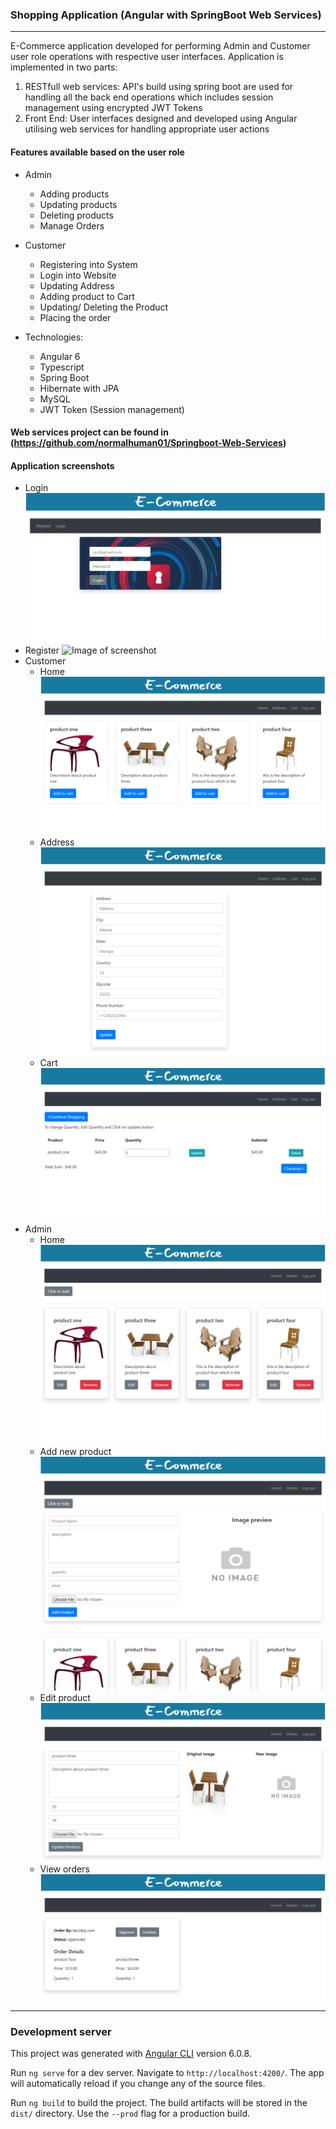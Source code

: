 ### Shopping Application (Angular with SpringBoot Web Services)
---------
E-Commerce application developed for performing Admin and Customer user role operations with respective user interfaces. Application is implemented in two parts:
1. RESTfull web services: API's build using spring boot are used for handling all the back end operations which includes session management using encrypted JWT Tokens 
2. Front End: User interfaces designed and developed using Angular utilising web services for handling appropriate user actions  

#### Features available based on the user role
* Admin
  * Adding products
  * Updating products
  * Deleting products
  * Manage Orders
* Customer
  * Registering into System
  * Login into Website
  * Updating Address
  * Adding product to Cart
  * Updating/ Deleting the Product
  * Placing the order

* Technologies: 
  * Angular 6
  * Typescript
  * Spring Boot
  * Hibernate with JPA 
  * MySQL
  * JWT Token (Session management)

#### Web services project can be found in (https://github.com/normalhuman01/Springboot-Web-Services)

#### Application screenshots
* Login 
    ![Image of screenshot](https://github.com/normalhuman01/ecommerce-simple-angular-springboot/blob/master/src/assets/Screenshots/LoginScreen.png)
* Register 
    ![Image of screenshot](https://github.com/normalhuman01/ecommerce-simple-angular-springboot/blob/master/src/assets/Screenshots/Screenshots/RegisterScreen.png)
* Customer 
    * Home 
        ![Image of screenshot](https://github.com/normalhuman01/ecommerce-simple-angular-springboot/blob/main/src/assets/Screenshots/CustHome.png)
    * Address 
        ![Image of screenshot](https://github.com/normalhuman01/ecommerce-simple-angular-springboot/blob/main/src/assets/Screenshots/CustAddress.png)
    * Cart 
        ![Image of screenshot](https://github.com/normalhuman01/ecommerce-simple-angular-springboot/blob/main/src/assets/Screenshots/CartScreen.png)
* Admin 
    * Home
        ![Image of screenshot](https://github.com/normalhuman01/ecommerce-simple-angular-springboot/blob/main/src/assets/Screenshots/AdminHome.png)
    * Add new product 
        ![Image of screenshot](https://github.com/normalhuman01/ecommerce-simple-angular-springboot/blob/main/src/assets/Screenshots/AddProduct.png)
    * Edit product 
        ![Image of screenshot](https://github.com/normalhuman01/ecommerce-simple-angular-springboot/blob/main/src/assets/Screenshots/EditProduct.png)
    * View orders 
        ![Image of screenshot](https://github.com/normalhuman01/ecommerce-simple-angular-springboot/blob/main/src/assets/Screenshots/OrderScreen.png)
---------
### Development server

This project was generated with [Angular CLI](https://github.com/angular/angular-cli) version 6.0.8.

Run `ng serve` for a dev server. Navigate to `http://localhost:4200/`. The app will automatically reload if you change any of the source files.

Run `ng build` to build the project. The build artifacts will be stored in the `dist/` directory. Use the `--prod` flag for a production build.

